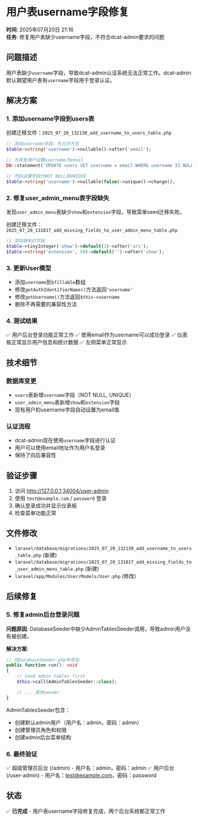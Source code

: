 # 用户表username字段修复

**时间**: 2025年07月20日 21:16  
**任务**: 修复用户表缺少username字段，不符合dcat-admin要求的问题

## 问题描述

用户表缺少`username`字段，导致dcat-admin认证系统无法正常工作。dcat-admin默认期望用户表有`username`字段用于登录认证。

## 解决方案

### 1. 添加username字段到users表

创建迁移文件：`2025_07_20_132130_add_username_to_users_table.php`

```php
// 添加username字段，先允许为空
$table->string('username')->nullable()->after('email');

// 为现有用户设置username为email
DB::statement('UPDATE users SET username = email WHERE username IS NULL OR username = ""');

// 然后设置字段为NOT NULL和UNIQUE
$table->string('username')->nullable(false)->unique()->change();
```

### 2. 修复user_admin_menu表字段缺失

发现`user_admin_menu`表缺少`show`和`extension`字段，导致菜单seed迁移失败。

创建迁移文件：`2025_07_20_131817_add_missing_fields_to_user_admin_menu_table.php`

```php
// 添加缺失的字段
$table->tinyInteger('show')->default(1)->after('uri');
$table->string('extension', 50)->default('')->after('show');
```

### 3. 更新User模型

- 添加`username`到`$fillable`数组
- 修改`getAuthIdentifierName()`方法返回`'username'`
- 修改`getUsername()`方法返回`$this->username`
- 删除不再需要的兼容性方法

### 4. 测试结果

✅ 用户后台登录功能正常工作
✅ 使用email作为username可以成功登录
✅ 仪表板正常显示用户信息和统计数据
✅ 左侧菜单正常显示

## 技术细节

### 数据库变更
- `users`表新增`username`字段（NOT NULL, UNIQUE）
- `user_admin_menu`表新增`show`和`extension`字段
- 现有用户的username字段自动设置为email值

### 认证流程
- dcat-admin现在使用`username`字段进行认证
- 用户可以使用email地址作为用户名登录
- 保持了向后兼容性

## 验证步骤

1. 访问 http://127.0.0.1:34004/user-admin
2. 使用 `test@example.com` / `password` 登录
3. 确认登录成功并显示仪表板
4. 检查菜单功能正常

## 文件修改

- `laravel/database/migrations/2025_07_20_132130_add_username_to_users_table.php` (新建)
- `laravel/database/migrations/2025_07_20_131817_add_missing_fields_to_user_admin_menu_table.php` (新建)
- `laravel/app/Modules/User/Models/User.php` (修改)

## 后续修复

### 5. 修复admin后台登录问题

**问题原因**: DatabaseSeeder中缺少AdminTablesSeeder调用，导致admin用户没有被创建。

**解决方案**:
```php
// 在DatabaseSeeder.php中添加
public function run(): void
{
    // Seed admin tables first
    $this->call(AdminTablesSeeder::class);

    // ... 其他seeder
}
```

AdminTablesSeeder包含：
- 创建默认admin用户（用户名：admin，密码：admin）
- 创建管理员角色和权限
- 创建admin后台菜单结构

### 6. 最终验证

✅ 超级管理员后台 (/admin) - 用户名：admin，密码：admin
✅ 用户后台 (/user-admin) - 用户名：test@example.com，密码：password

## 状态

✅ **已完成** - 用户表username字段修复完成，两个后台系统都正常工作
